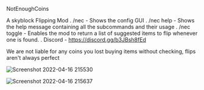 NotEnoughCoins

A skyblock Flipping Mod
 . /nec - Shows the config GUI
 . /nec help - Shows the help message containing all the subcommands and their usage
 . /nec toggle - Enables the mod to return a list of suggested items to flip whenever one is found.
 . Discord - https://discord.gg/b3JBsh8fEd

We are not liable for any coins you lost buying items 
without checking, flips aren't always perfect



![Screenshot 2022-04-16 215530](https://user-images.githubusercontent.com/103870093/163701075-87bb842d-f55c-49eb-837f-c0627c38afe1.png)

![Screenshot 2022-04-16 215637](https://user-images.githubusercontent.com/103870093/163701077-08ac8943-029a-4009-990f-503095077a5a.png)
